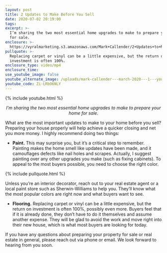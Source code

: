 ```yaml
---
layout: post
title: 2 Updates to Make Before You Sell
date: 2020-07-02 20:19:00
tags:
excerpt: >-
  I’m sharing the two most essential home upgrades to make to prepare your home
  for sale.
enclosure: >-
  https://vyralmarketing.s3.amazonaws.com/Mark+Callender/2+Updates+to+Make+Before+You+Sell.mp4
pullquote: >-
  Replacing carpet or vinyl can be a little expensive, but the return on
  investment is often 100%.
enclosure_type: video/mp4
enclosure_time:
use_youtube_image: false
youtube_alternate_image: /uploads/mark-callender---march-2020---1---youtube.jpg
youtube_code: Zi-LRbO6NLY
---
```


{% include youtube.html %}

 <p style="text-align: center;"><em>I’m sharing the two most essential home upgrades to make to prepare your home for sale.</em></p>

What are the most important updates to make to your home before you sell? Preparing your house properly will help achieve a quicker closing and net you more money. I highly recommend doing two things:

* **Paint.** This may surprise you, but it’s a critical step to remember. Painting makes the home smell like updates have been made, and it camouflages defects like nail holes and scrapes. Actually, I suggest painting over any other upgrades you make (such as fixing cabinets). To appeal to the most buyers possible, you need to choose the right color.

{% include pullquote.html %}

Unless you’re an interior decorator, reach out to your real estate agent or a local paint store such as Sherwin-Williams to help you. They’ll know what the most popular colors are right now and what buyers want to see.&nbsp;

* **Flooring.** Replacing carpet or vinyl can be a little expensive, but the return on investment is often 100%, possibly even more. Buyers feel that if it is already done, they don’t have to do it themselves and assume another expense. They will be glad to avoid the work and move right into their new house, which is what most buyers are looking for today.&nbsp;

If you have any questions about preparing your property for sale or real estate in general, please reach out via phone or email. We look forward to hearing from you soon.&nbsp;